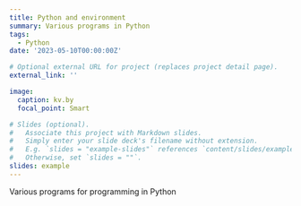 ```yaml
---
title: Python and environment
summary: Various programs in Python
tags:
  - Python
date: '2023-05-10T00:00:00Z'

# Optional external URL for project (replaces project detail page).
external_link: ''

image:
  caption: kv.by
  focal_point: Smart

# Slides (optional).
#   Associate this project with Markdown slides.
#   Simply enter your slide deck's filename without extension.
#   E.g. `slides = "example-slides"` references `content/slides/example-slides.md`.
#   Otherwise, set `slides = ""`.
slides: example
---
```


Various programs for programming in Python
